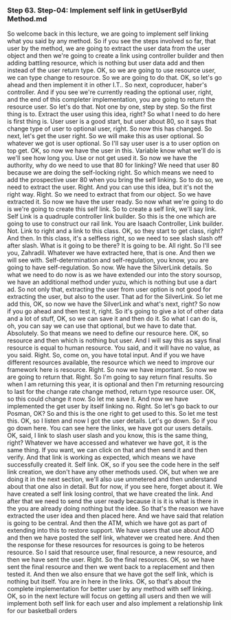 ### Step 63. Step-04: Implement self link in getUserById Method.md
So welcome back in this lecture, we are going to implement self linking what you said by any method. So if you see the steps involved so far, that user by the method, we are going to extract the user data from the user object and then we're going to create a link using controller builder and then adding battling resource, which is nothing but user data add and then instead of the user return type. OK, so we are going to use resource user, we can type change to resource. So we are going to do that. OK, so let's go ahead and then implement it in other I.T.. So next, coproducer, haber's controller. And if you see we're currently reading the optional user, right, and the end of this completer implementation, you are going to return the resource user. So let's do that. Not one by one, step by step. So the first thing is to. Extract the user using this idea, right? So what I need to do here is first thing is. User user is a good start, but user about 80, so it says that change type of user to optional user, right. So now this has changed. So next, let's get the user right. So we will make this as user optional. So whatever we got is user optional. So I'll say user user is a to user option on top get. OK, so now we have the user in this. Variable know what we'll do is we'll see how long you. Use or not get used it. So now we have the authority, why do we need to use that 80 for linking? We need that user 80 because we are doing the self-locking right. So which means we need to add the prospective user 80 when you bring the self linking. So to do so, we need to extract the user. Right. And you can use this idea, but it's not the right way. Right. So we need to extract that from our object. So we have extracted it. So now we have the user ready. So now what we're going to do is we're going to create this self link. So to create a self link, we'll say link. Self Link is a quadruple controller link builder. So this is the one which are going to use to construct our rail link. You are Isaach Controller, Link builder. Not. Link to right and a link to this class. OK, so they start to get class, right? And then. In this class, it's a selfless right, so we need to see slash slash off after slash. What is it going to be there? It is going to be. All right. So I'll see you, Zahradil. Whatever we have extracted here, that is one. And then we will see with. Self-determination and self-regulation, you know, you are going to have self-regulation. So now. We have the SilverLink details. So what we need to do now is as we have extended our into the story soursop, we have an additional method under yuzu, which is nothing but use a dart ad. So not only that, extracting the user from user option is not good for extracting the user, but also to the user. That ad for the SilverLink. So let me add this, OK, so now we have the SilverLink and what's next, right? So now if you go ahead and then test it, right. So it's going to give a lot of other data and a lot of stuff, OK, so we can save it and then do it. So what I can do is, oh, you can say we can use that optional, but we have to date that. Absolutely. So that means we need to define our resource here. OK, so resource and then which is nothing but user. And I will say this as says final resource is equal to human resource. You said, and it will have no value, as you said. Right. So, come on, you have total input. And if you we have different resources available, the resource which we need to improve our framework here is resource. Right. So now we have important. So now we are going to return that. Right. So I'm going to say return final results. So when I am returning this year, it is optional and then I'm returning resourcing to last for the change rate change method, return type resource user. OK, so this could change it now. So let me save it. And now we have implemented the get user by itself linking no. Right. So let's go back to our Posman, OK? So and this is the one right to get used to this. So let me test this. OK, so I listen and now I got the user details. Let's go down. So if you go down here. You can see here the links, we have got our users details. OK, said, I link to slash user slash and you know, this is the same thing, right? Whatever we have accessed and whatever we have got, it is the same thing. If you want, we can click on that and then send it and then verify. And that link is working as expected, which means we have successfully created it. Self link. OK, so if you see the code here in the self link creation, we don't have any other methods used. OK, but when we are doing it in the next section, we'll also use unmetered and then understand about that one also in detail. But for now, if you see here, forget about it. We have created a self link losing control, that we have created the link. And after that we need to send the user ready because it is it is what is there in the you are already doing nothing but the idee. So that's the reason we have extracted the user idea and then placed here. And we have said that relation is going to be central. And then the ATM, which we have got as part of extending into this to restore support. We have users that use about ADD and then we have posted the self link, whatever we created here. And then the response for these resources for resources is going to be heteros resource. So I said that resource user, final resource, a new resource, and then we have sent the user. Right. So the final resources. OK, so we have sent the final resource and then we went back to a replacement and then tested it. And then we also ensure that we have got the self link, which is nothing but itself. You are in here in the links. OK, so that's about the complete implementation for better user by any method with self linking. OK, so in the next lecture will focus on getting all users and then we will implement both self link for each user and also implement a relationship link for our basketball orders 